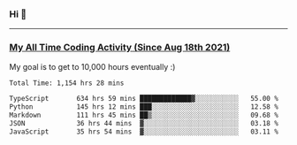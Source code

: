 ### Hi 🙂

---

### <a href="https://wakatime.com/@Eroxl">My All Time Coding Activity (Since Aug 18th 2021)</a>
My goal is to get to 10,000 hours eventually :)
<!--START_SECTION:waka-->

```txt
Total Time: 1,154 hrs 28 mins

TypeScript       634 hrs 59 mins █████████████▓░░░░░░░░░░░   55.00 %
Python           145 hrs 12 mins ███░░░░░░░░░░░░░░░░░░░░░░   12.58 %
Markdown         111 hrs 45 mins ██▒░░░░░░░░░░░░░░░░░░░░░░   09.68 %
JSON             36 hrs 44 mins  ▓░░░░░░░░░░░░░░░░░░░░░░░░   03.18 %
JavaScript       35 hrs 54 mins  ▓░░░░░░░░░░░░░░░░░░░░░░░░   03.11 %
```

<!--END_SECTION:waka-->
